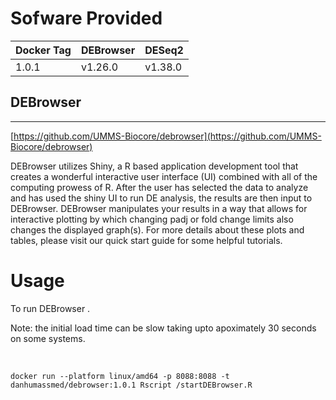 # Sofware Provided

| Docker Tag | DEBrowser   | DESeq2  |
|------------|-------------|---------|
| 1.0.1      | v1.26.0     | v1.38.0 |

## DEBrowser
---

[https://github.com/UMMS-Biocore/debrowser](https://github.com/UMMS-Biocore/debrowser)

DEBrowser utilizes Shiny, a R based application development tool that creates a wonderful interactive user interface (UI) combined with all of the computing prowess of R. After the user has selected the data to analyze and has used the shiny UI to run DE analysis, the results are then input to DEBrowser. DEBrowser manipulates your results in a way that allows for interactive plotting by which changing padj or fold change limits also changes the displayed graph(s). For more details about these plots and tables, please visit our quick start guide for some helpful tutorials.

# Usage

To run DEBrowser .

Note: the initial load time can be slow taking upto apoximately 30 seconds on some systems.

<br>


```
docker run --platform linux/amd64 -p 8088:8088 -t danhumassmed/debrowser:1.0.1 Rscript /startDEBrowser.R
```

<br>

